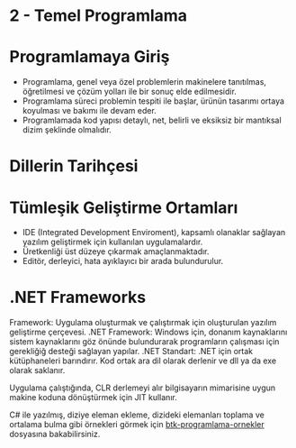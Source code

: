 # 2 - Temel Programlama

# Programlamaya Giriş

- Programlama, genel veya özel problemlerin makinelere tanıtılmas, öğretilmesi ve çözüm yolları ile bir sonuç elde edilmesidir.
- Programlama süreci problemin tespiti ile başlar, ürünün tasarımı ortaya koyulması ve bakımı ile devam eder.
- Programlamada kod yapısı detaylı, net, belirli ve eksiksiz bir mantıksal dizim şeklinde olmalıdır.

# Dillerin Tarihçesi

# Tümleşik Geliştirme Ortamları

- IDE (Integrated Development Enviroment), kapsamlı olanaklar sağlayan yazılım geliştirmek için kullanılan uygulamalardır. 
- Üretkenliği üst düzeye çıkarmak amaçlanmaktadır.
- Editör, derleyici, hata ayıklayıcı bir arada bulundurulur.

# .NET Frameworks

Framework: Uygulama oluşturmak ve çalıştırmak için oluşturulan yazılım geliştirme çerçevesi.
.NET Framework: Windows için, donanım kaynaklarını sistem kaynaklarını göz önünde bulundurarak programların çalışması için gerekliğiğ desteği sağlayan yapılar.
.NET Standart: .NET için ortak kütüphaneleri barındırır.
Kod ortak ara dil olarak derlenir ve dll ya da exe olarak saklanır.

Uygulama çalıştığında, CLR derlemeyi alır bilgisayarın mimarisine uygun makine koduna dönüştürmek için JIT kullanır.

C# ile yazılmış, diziye eleman ekleme, dizideki elemanları toplama ve ortalama bulma gibi örnekleri görmek için [btk-programlama-ornekler](https://github.com/ramisyk/egitim-notlarim/tree/master/algoritma-programlama-veri-yapilari/btk-programlama-ornekler) dosyasına bakabilirsiniz.
